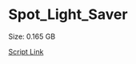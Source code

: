 # Spot_Light_Saver

Size: 0.165 GB

[Script Link](https://github.com/liuyal/Archive/blob/master/Python/Utilities/Miscellaneous/spotlight_saver.py)